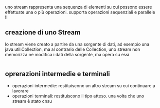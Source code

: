 uno stream rappresenta una sequenza di elementi su cui possono essere effettuate una o più operazioni.
supporta operazioni sequenziali e parallele !!

## creazione di uno Stream
lo stream viene creato a partire da una sorgente di dati, ad esempio una java.util.Collection, ma al contrario delle Collection, uno stream non memorizza ne modifica i dati della sorgente, ma opera su essi
```java
```
## oprerazioni intermedie e terminali
- operazioni intermedie: restituiscono un altro stream su cui continuare a lavorare
- operazioni terminali: restituiscono il tipo atteso. 
una volta che uno stream è stato cnsu